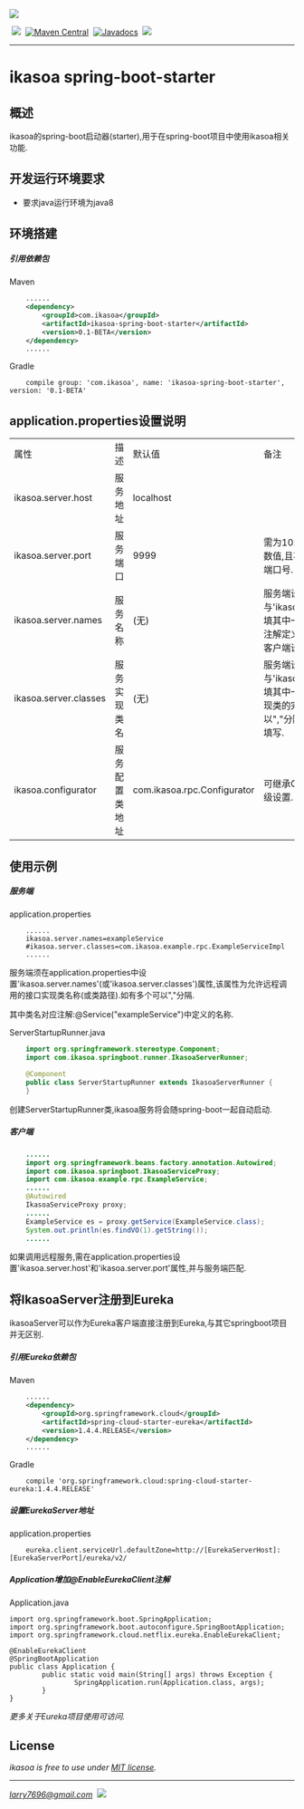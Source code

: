 [![](https://raw.githubusercontent.com/venwyhk/ikasoa/master/ikasoalogo_small.png)](http://ikasoa.com)<br />

&nbsp;[![](https://codeship.com/projects/9cf2f150-1507-0134-ee57-3adebfc67210/status?branch=master)](https://codeship.com/projects/157977)&nbsp;&nbsp;[![Maven Central](https://maven-badges.herokuapp.com/maven-central/com.ikasoa/ikasoa-spring-boot-starter/badge.svg?style=plastic)](https://maven-badges.herokuapp.com/maven-central/com.ikasoa/ikasoa-spring-boot-starter)&nbsp;&nbsp;[![Javadocs](http://javadoc.io/badge/com.ikasoa/ikasoa-spring-boot-starter.svg?style=plastic)](http://javadoc.io/doc/com.ikasoa/ikasoa-spring-boot-starter)&nbsp;&nbsp;[![](https://img.shields.io/badge/license-MIT-097ABA.svg?style=plastic)](https://opensource.org/licenses/mit-license.php)&nbsp;&nbsp;

***

# ikasoa spring-boot-starter #

## 概述 ##

  ikasoa的spring-boot启动器(starter),用于在spring-boot项目中使用ikasoa相关功能.

## 开发运行环境要求 ##

- 要求java运行环境为java8

## 环境搭建 ##

##### 引用依赖包 #####

Maven

```xml
    ......
    <dependency>
        <groupId>com.ikasoa</groupId>
        <artifactId>ikasoa-spring-boot-starter</artifactId>
        <version>0.1-BETA</version>
    </dependency>
    ......
```

Gradle
```
    compile group: 'com.ikasoa', name: 'ikasoa-spring-boot-starter', version: '0.1-BETA'
```

## application.properties设置说明 ##

<table>
  <tr>
    <td>属性</td>
    <td>描述</td>
    <td>默认值</td>
    <td>备注</td>
  </tr>
  <tr>
    <td>ikasoa.server.host</td>
    <td>服务地址</td>
    <td>localhost</td>
    <td></td>
  </tr>
  <tr>
    <td>ikasoa.server.port</td>
    <td>服务端口</td>
    <td>9999</td>
    <td>需为1024到65535之间的数值,且不能使用已被占用的端口号.</td>
  </tr>
  <tr>
    <td>ikasoa.server.names</td>
    <td>服务名称</td>
    <td>(无)</td>
    <td>服务端设置时与'ikasoa.server.classes'必填其中一项,可由@Service注解定义,多项可以","分隔.客户端设置不需要填写.</td>
  </tr>
  <tr>
    <td>ikasoa.server.classes</td>
    <td>服务实现类名</td>
    <td>(无)</td>
    <td>服务端设置时与'ikasoa.server.names'必填其中一项,设置服务接口实现类的完整类路径,多项可以","分隔.客户端设置不需要填写.</td>
  </tr>
  <tr>
    <td>ikasoa.configurator</td>
    <td>服务配置类地址</td>
    <td>com.ikasoa.rpc.Configurator</td>
    <td>可继承Configurator实现高级设置.</td>
  </tr>
</table>

## 使用示例 ##

##### 服务端 #####

application.properties

```
    ......
    ikasoa.server.names=exampleService
    #ikasoa.server.classes=com.ikasoa.example.rpc.ExampleServiceImpl
    ......
```

  服务端须在application.properties中设置'ikasoa.server.names'(或'ikasoa.server.classes')属性,该属性为允许远程调用的接口实现类名称(或类路径).如有多个可以","分隔.
  
  其中类名对应注解:@Service("exampleService")中定义的名称.

ServerStartupRunner.java

```java
    import org.springframework.stereotype.Component;
    import com.ikasoa.springboot.runner.IkasoaServerRunner;

    @Component
    public class ServerStartupRunner extends IkasoaServerRunner {
    }
```

  创建ServerStartupRunner类,ikasoa服务将会随spring-boot一起自动启动.

##### 客户端 #####

```java
    ......
    import org.springframework.beans.factory.annotation.Autowired;
    import com.ikasoa.springboot.IkasoaServiceProxy;
    import com.ikasoa.example.rpc.ExampleService;
    ......
    @Autowired
    IkasoaServiceProxy proxy;
    ......
    ExampleService es = proxy.getService(ExampleService.class);
    System.out.println(es.findVO(1).getString());
    ......
```

  如果调用远程服务,需在application.properties设置'ikasoa.server.host'和'ikasoa.server.port'属性,并与服务端匹配.
  
## 将IkasoaServer注册到Eureka ##

  ikasoaServer可以作为Eureka客户端直接注册到Eureka,与其它springboot项目并无区别.

##### 引用Eureka依赖包 #####

Maven

```xml
    ......
    <dependency>
        <groupId>org.springframework.cloud</groupId>
        <artifactId>spring-cloud-starter-eureka</artifactId>
        <version>1.4.4.RELEASE</version>
    </dependency>
    ......
```

Gradle
```
    compile 'org.springframework.cloud:spring-cloud-starter-eureka:1.4.4.RELEASE'
```

##### 设置EurekaServer地址 #####

application.properties
```
    eureka.client.serviceUrl.defaultZone=http://[EurekaServerHost]:[EurekaServerPort]/eureka/v2/
```

##### Application增加@EnableEurekaClient注解 #####

Application.java
```
import org.springframework.boot.SpringApplication;
import org.springframework.boot.autoconfigure.SpringBootApplication;
import org.springframework.cloud.netflix.eureka.EnableEurekaClient;

@EnableEurekaClient
@SpringBootApplication
public class Application {
        public static void main(String[] args) throws Exception {
                SpringApplication.run(Application.class, args);
        }
}
```

  *更多关于Eureka项目使用可访问[](https://github.com/Netflix/eureka).*

## License ##

*ikasoa is free to use under [MIT license](https://github.com/venwyhk/ikasoa/blob/master/LICENSE).*

***

*larry7696@gmail.com*&nbsp;&nbsp;[![](https://i.creativecommons.org/l/by/4.0/80x15.png)](http://creativecommons.org/licenses/by/4.0/)
